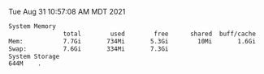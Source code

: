 Tue Aug 31 10:57:08 AM MDT 2021
```bash
System Memory
               total        used        free      shared  buff/cache   available
Mem:           7.7Gi       734Mi       5.3Gi        10Mi       1.6Gi       6.6Gi
Swap:          7.6Gi       334Mi       7.3Gi
System Storage
644M	.
```
```bash
